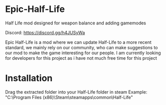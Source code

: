 # Epic-Half-Life
Half Life mod designed for weapon balance and adding gamemodes


Discord: https://discord.gg/h4JUSyWa

Epic Half-Life is a mod where we can update Half-Life to a more recent standard, we mainly rely on our community, who can make suggestions to our mod to make the game interesting for our people. I am currently looking for developers for this project as i have not much free time for this project


# Installation
Drag the extracted folder into your Half-Life folder in steam 
Example: "C:\Program Files (x86)\Steam\steamapps\common\Half-Life"
